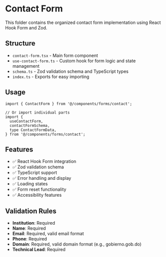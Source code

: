 # Contact Form

This folder contains the organized contact form implementation using React Hook Form and Zod.

## Structure

- `contact-form.tsx` - Main form component
- `use-contact-form.ts` - Custom hook for form logic and state management
- `schema.ts` - Zod validation schema and TypeScript types
- `index.ts` - Exports for easy importing

## Usage

```tsx
import { ContactForm } from '@/components/forms/contact';

// Or import individual parts
import {
  useContactForm,
  contactFormSchema,
  type ContactFormData,
} from '@/components/forms/contact';
```

## Features

- ✅ React Hook Form integration
- ✅ Zod validation schema
- ✅ TypeScript support
- ✅ Error handling and display
- ✅ Loading states
- ✅ Form reset functionality
- ✅ Accessibility features

## Validation Rules

- **Institution**: Required
- **Name**: Required
- **Email**: Required, valid email format
- **Phone**: Required
- **Domain**: Required, valid domain format (e.g., gobierno.gob.do)
- **Technical Lead**: Required
